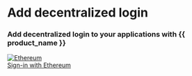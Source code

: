 <div class="center-all">
  <h1>Add decentralized login</h1>
  <h3>Add decentralized login to your applications with {{ product_name }}</h3>

  <div class="cards-container">
    <a href="../../../guides/authentication/decentralized-login/sign-in-with-ethereum" class="card square">
      <img src="../../../assets/img/logo/ethereum.svg" alt="Ethereum" /></br>
      <span>Sign-in with Ethereum</span>
    </a>
  </div>
</div>